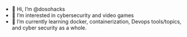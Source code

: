 - 👋 Hi, I’m @dosohacks
- 👀 I’m interested in cybersecurity and video games
- 🌱 I’m currently learning docker, containerization, Devops tools/topics, and cyber security as a whole.

<!---
dosohacks/dosohacks is a ✨ special ✨ repository because its `README.md` (this file) appears on your GitHub profile.
You can click the Preview link to take a look at your changes.
--->
